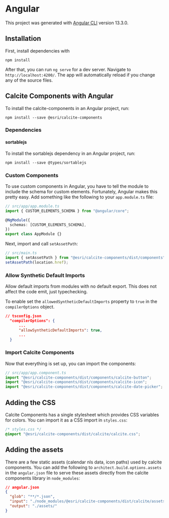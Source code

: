 # Angular

This project was generated with [Angular CLI](https://github.com/angular/angular-cli) version 13.3.0.

## Installation

First, install dependencies with

```
npm install
```

After that, you can run `ng serve` for a dev server. Navigate to `http://localhost:4200/`. The app will automatically reload if you change any of the source files.

## Calcite Components with Angular

To install the calcite-components in an Angular project, run:

```
npm install --save @esri/calcite-components
```

### Dependencies

#### sortablejs  
To install the sortablejs dependency in an Angular project, run:  

```
npm install --save @types/sortablejs
```

### Custom Components  
To use custom components in Angular, you have to tell the module to include the schema for custom elements. Fortunately, Angular makes this pretty easy. Add something like the following to your `app.module.ts` file:

```ts
// src/app/app.module.ts
import { CUSTOM_ELEMENTS_SCHEMA } from "@angular/core";

@NgModule({
  schemas: [CUSTOM_ELEMENTS_SCHEMA],
})
export class AppModule {}
```

Next, import and call `setAssetPath`:

```ts
// src/main.ts
import { setAssetPath } from "@esri/calcite-components/dist/components";
setAssetPath(location.href);
```

### Allow Synthetic Default Imports
Allow default imports from modules with no default export. This does not affect the code emit, just typechecking. 

To enable set the `allowedSyntheticDefaultImports` property to `true` in the `compilerOptions` object.

```json
// tsconfig.json
  "compilerOptions": {
      ...
      "allowSyntheticDefaultImports": true,
      ...
  }
```

### Import Calcite Components
Now that everything is set up, you can import the components:

```ts
// src/app/app.component.ts
import "@esri/calcite-components/dist/components/calcite-button";
import "@esri/calcite-components/dist/components/calcite-icon";
import "@esri/calcite-components/dist/components/calcite-date-picker";
```

## Adding the CSS

Calcite Components has a single stylesheet which provides CSS variables for colors. You can import it as a CSS import in `styles.css`:

```css
/* styles.css */
@import "@esri/calcite-components/dist/calcite/calcite.css";
```

## Adding the assets

There are a few static assets (calendar nls data, icon paths) used by calcite components. You can add the following to `architect.build.options.assets` in the `angular.json` file to serve these assets directly from the calcite components library in `node_modules`:

```json
// angular.json
{
  "glob": "**/*.json",
  "input": "./node_modules/@esri/calcite-components/dist/calcite/assets/",
  "output": "./assets/"
}
```
